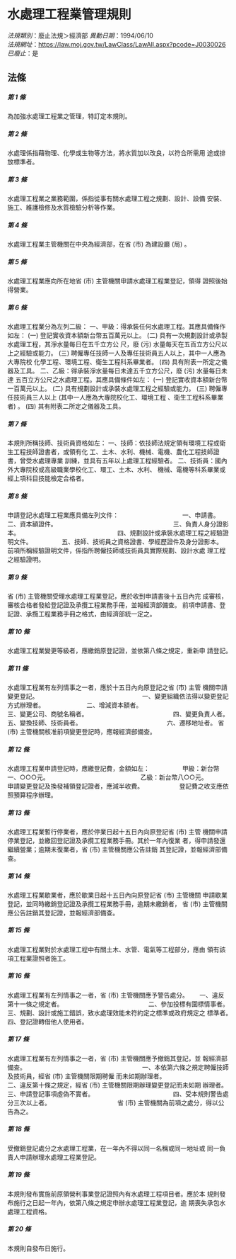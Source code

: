 # 水處理工程業管理規則

*法規類別*：廢止法規＞經濟部
*異動日期*：1994/06/10  
*法規網址*：https://law.moj.gov.tw/LawClass/LawAll.aspx?pcode=J0030026
*已廢止*：是


## 法條
##### 第 1 條
為加強水處理工程業之管理，特訂定本規則。　　　　　　　　

##### 第 2 條
水處理係指藉物理、化學或生物等方法，將水質加以改良，以符合所需用
途或排放標準者。　　　　　　　　　　　　　　　　　　

##### 第 3 條
水處理工程業之業務範圍，係指從事有關水處理工程之規劃、設計、設備
安裝、施工、維護檢修及水質檢驗分析等作業。　　　　　

##### 第 4 條
水處理工程業主管機關在中央為經濟部，在省 (市) 為建設廳 (局) 。　

##### 第 5 條
水處理工程業應向所在地省 (市) 主管機關申請水處理工程業登記，領得
證照後始得營業。　　　　　　　　　　　　　　　　　　

##### 第 6 條
水處理工程業分為左列二級：
一、甲級：得承裝任何水處理工程。其應具備條作如左：
 (一) 登記實收資本額新台幣五百萬元以上。
 (二) 具有一次規劃設計或承製水處理工程，其淨水量每日在五千立方公
      尺，廢 (污) 水量每天在五百立方公尺以上之經驗或能力。
 (三) 聘僱專任技師一人及專任技術員五人以上，其中一人應為大專院校
      化學工程、環境工程、衛生工程科系畢業者。
 (四) 具有附表一所定之儀器及工具。
二、乙級：得承裝淨水量每日未達五千立方公尺，廢 (污) 水量每日未達
    五百立方公尺之水處理工程。其應具備條件如左：
 (一) 登記實收資本額新台幣一百萬元以上。
 (二) 具有規劃設計或承裝水處理工程之經驗或能力。
 (三) 聘僱專任技術員三人以上 (其中一人應為大專院校化工、環境工程
      、衛生工程科系畢業者) 。
 (四) 其有附表二所定之儀器及工具。


##### 第 7 條
本規則所稱技師、技術員資格如左：
一、技師：依技師法規定領有環境工程或衛生工程技師證書者，或領有化
    工、土木、水利、機械、電機、農化工程技師證書，曾受水處理專業
    訓練，並具有五年以上處理工程經驗者。
二、技術員：國內外大專院校或高級職業學校化工、環工、土木、水利、
    機械、電機等科系畢業或經上項科目技能檢定合格者。


##### 第 8 條
申請登記水處理工程業應具備左列文件：　　　　　　　　　　
一、申請書。　　　　　　　　　　　　　　　　　　　　　
二、資本額證件。　　　　　　　　　　　　　　　　　　　
三、負責人身分證影本。　　　　　　　　　　　　　　　　
四、規劃設計或承裝水處理工程之經驗證明文件。　　　　　
五、技師、技術員之資格證書、學經歷證件及身分證影本。　
前項所稱經驗證明文件，係指所聘僱技師或技術員具實際規劃、設計水處
理工程之經驗證明。　　　　　　　　　　　　　　　　　

##### 第 9 條
省 (市) 主管機關受理水處理工程業登記，應於收到申請書後十五日內完
成審核，審核合格者發給登記證及承攬工程業務手冊，並報經濟部備查。
前項申請書、登記證、承攬工程業務手冊之格式，由經濟部統一定之。　

##### 第 10 條
水處理工程業變更等級者，應繳銷原登記證，並依第八條之規定，重新申
請登記。　　　　　　　　　　　　　　　　　　　　　　

##### 第 11 條
水處理工程業有左列情事之一者，應於十五日內向原登記之省 (市) 主管
機關申請變更登記。　　　　　　　　　　　　　　　　　
一、變更組織依法得以變更登記方式辦理者。　　　　　　　
二、增減資本額者。　　　　　　　　　　　　　　　　　　
三、變更公司、商號名稱者。　　　　　　　　　　　　　　
四、變更負責人者。　　　　　　　　　　　　　　　　　　
五、變換技師、技術員者。　　　　　　　　　　　　　　
六、遷移地址者。
省 (市) 主管機關核准前項變更登記時，應報經濟部備查。　　

##### 第 12 條
水處理工程業申請登記時，應繳登記費，金額如左：　　　　　
甲級：新台幣一、○○○元。　　　　　　　　　　　　　　　
乙級：新台幣八○○元。　　　　　　　　　　　　　　　　　
申請變更登記及換發補領登記證者，應減半收費。　　　　　　
登記費之收支應依照預算程序辦理。　　　　　　　　　　　　

##### 第 13 條
水處理工程業暫行停業者，應於停業日起十五日內向原登記省 (市) 主管
機關申請停業登記，並繳回登記證及承攬工程業務手冊。其於一年內復業
者，得申請發還繼續營業；逾期未復業者，省 (市) 主管機關應公告註銷
其登記證，並報經濟部備查。　　　　　　　　　

##### 第 14 條
水處理工程業歇業者，應於歇業日起十五日內向原登記省 (市) 主管機關
申請歇業登記，並同時繳銷登記證及承攬工程業務手冊，逾期未繳銷者，
省 (市) 主管機關應公告註銷其登記證，並報經濟部備查。　　　　　　

##### 第 15 條
水處理工程業對於水處理工程中有關土木、水管、電氣等工程部分，應由
領有該項工程業證照者施工。　　　　　　　　　　　　　

##### 第 16 條
水處理工程業有左列情事之一者，省 (市) 主管機關應予警告處分。　　
一、違反第十一條之規定者。　　　　　　　　　　　　　　
二、參加投標有圍標情事者。　　　　　　　　　　　　　　
三、規劃、設計或施工錯誤，致水處理效能未符約定之標準或政府規定之
    標準者。　　　　　　　　　　　　　　　　　　　
四、登記證轉借他人使用者。　　　　　　　　　　　　　　

##### 第 17 條
水處理工程業有左列情事之一者，省 (市) 主管機關應予撤銷其登記，並
報經濟部備查。　　　　　　　　　　　　　　　　　　　
一、本依第六條之規定聘僱技師及技術員，經省 (市) 主管機關限期聘僱
    而未如期辦理者。　　　　　　　　　　　　　　　
二、違反第十條之規定，經省 (市) 主管機關限期辦理變更登記而未如期
    辦理者。　　　　　　　　　　　　　　　　　　　
三、申請登記事項虛偽不實者。　　　　　　　　　　　　　
四、受本規則警告處分三次以上者。　　　　　　　　　　　
省 (市) 主管機關為前項之處分，得以公告為之。　　　　　　

##### 第 18 條
受撤銷登記處分之水處理工程業，在一年內不得以同一名稱或同一地址或
同一負責人申請辦理水處理工程業登記。　　　　　　　　

##### 第 19 條
本規則發布實施前原領營利事業登記證照內有水處理工程項目者。應於本
規則發布施行之日起一年內，依第八條之規定申辦水處理工程業登記，逾
期喪失承包水處理工程資格。　　　　　　　　　　

##### 第 20 條
本規則自發布日施行。　　　　　　　　　　　　　　　　　　


